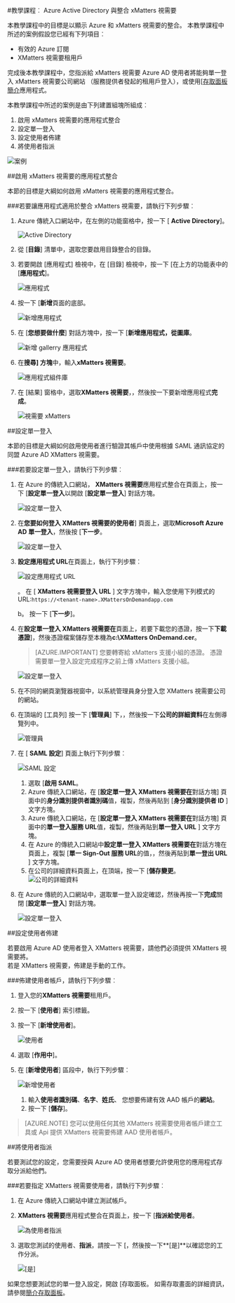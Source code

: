 <properties 
    pageTitle="教學課程︰ Azure Active Directory 與整合 xMatters 視需要 |Microsoft Azure"
    description="瞭解如何使用 xMatters 視需要與 Azure Active Directory 啟用單一登入、 自動化佈建和更多 ！" 
    services="active-directory" 
    authors="jeevansd"  
    documentationCenter="na" 
    manager="femila"/>
<tags 
    ms.service="active-directory" 
    ms.devlang="na" 
    ms.topic="article" 
    ms.tgt_pltfrm="na" 
    ms.workload="identity" 
    ms.date="09/09/2016" 
    ms.author="jeedes" />

#<a name="tutorial-azure-active-directory-integration-with-xmatters-ondemand"></a>教學課程︰ Azure Active Directory 與整合 xMatters 視需要
  
本教學課程中的目標是以顯示 Azure 和 xMatters 視需要的整合。 本教學課程中所述的案例假設您已經有下列項目︰

-   有效的 Azure 訂閱
-   XMatters 視需要租用戶
  
完成後本教學課程中，您指派給 xMatters 視需要 Azure AD 使用者將能夠單一登入 xMatters 視需要公司網站 （服務提供者發起的租用戶登入），或使用[[存取面板簡介](active-directory-saas-access-panel-introduction.md)應用程式。
  
本教學課程中所述的案例是由下列建置組塊所組成︰

1.  啟用 xMatters 視需要的應用程式整合
2.  設定單一登入
3.  設定使用者佈建
4.  將使用者指派

![案例](./media/active-directory-saas-xmatters-ondemand-tutorial/IC776788.png "案例")

##<a name="enabling-the-application-integration-for-xmatters-ondemand"></a>啟用 xMatters 視需要的應用程式整合
  
本節的目標是大綱如何啟用 xMatters 視需要的應用程式整合。

###<a name="to-enable-the-application-integration-for-xmatters-ondemand-perform-the-following-steps"></a>若要讓應用程式適用於整合 xMatters 視需要，請執行下列步驟︰

1.  Azure 傳統入口網站中，在左側的功能窗格中，按一下 [ **Active Directory**]。

    ![Active Directory](./media/active-directory-saas-xmatters-ondemand-tutorial/IC700993.png "Active Directory")

2.  從 [**目錄**] 清單中，選取您要啟用目錄整合的目錄。

3.  若要開啟 [應用程式] 檢視中，在 [目錄] 檢視中，按一下 [在上方的功能表中的 [**應用程式**]。

    ![應用程式](./media/active-directory-saas-xmatters-ondemand-tutorial/IC700994.png "應用程式")

4.  按一下 [**新增**頁面的底部。

    ![新增應用程式](./media/active-directory-saas-xmatters-ondemand-tutorial/IC749321.png "新增應用程式")

5.  在 [**您想要做什麼**] 對話方塊中，按一下 [**新增應用程式，從圖庫**。

    ![新增 gallerry 應用程式](./media/active-directory-saas-xmatters-ondemand-tutorial/IC749322.png "新增 gallerry 應用程式")

6.  在**搜尋] 方塊**中，輸入**xMatters 視需要**。

    ![應用程式組件庫](./media/active-directory-saas-xmatters-ondemand-tutorial/IC776789.png "應用程式組件庫")

7.  在 [結果] 窗格中，選取**XMatters 視需要**，，然後按一下要新增應用程式**完成**。

    ![視需要 xMatters](./media/active-directory-saas-xmatters-ondemand-tutorial/IC776790.png "視需要 xMatters")

##<a name="configuring-single-sign-on"></a>設定單一登入
  
本節的目標是大綱如何啟用使用者進行驗證其帳戶中使用根據 SAML 通訊協定的同盟 Azure AD XMatters 視需要。

###<a name="to-configure-single-sign-on-perform-the-following-steps"></a>若要設定單一登入，請執行下列步驟︰

1.  在 Azure 的傳統入口網站， **XMatters 視需要**應用程式整合在頁面上，按一下 [**設定單一登入**以開啟 [**設定單一登入**] 對話方塊。

    ![設定單一登入](./media/active-directory-saas-xmatters-ondemand-tutorial/IC776791.png "設定單一登入")

2.  在**您要如何登入 XMatters 視需要的使用者**] 頁面上，選取**Microsoft Azure AD 單一登入**，然後按 [**下一步**。

    ![設定單一登入](./media/active-directory-saas-xmatters-ondemand-tutorial/IC776792.png "設定單一登入")

3.  **設定應用程式 URL**在頁面上，執行下列步驟︰

    ![設定應用程式 URL](./media/active-directory-saas-xmatters-ondemand-tutorial/IC776793.png "設定應用程式 URL")

    。 在 [ **XMatters 視需要登入 URL** ] 文字方塊中，輸入您使用下列模式的 URL:`https://<tenant-name>.XMattersOnDemandapp.com`

    b。 按一下 [**下一步**]。


4.  在**設定單一登入 XMatters 視需要在**頁面上，若要下載您的憑證，按一下**下載憑證**]，然後憑證檔案儲存至本機為**c:\\XMatters OnDemand.cer**。

    >[AZURE.IMPORTANT] 您要轉寄給 xMatters 支援小組的憑證。 憑證需要單一登入設定完成程序之前上傳 xMatters 支援小組。

    ![設定單一登入](./media/active-directory-saas-xmatters-ondemand-tutorial/IC776794.png "設定單一登入")

5.  在不同的網頁瀏覽器視窗中，以系統管理員身分登入您 XMatters 視需要公司的網站。

6.  在頂端的 [工具列] 按一下 [**管理員**] 下，，然後按一下**公司的詳細資料**在左側導覽列中。

    ![管理員](./media/active-directory-saas-xmatters-ondemand-tutorial/IC776795.png "管理員")

7.  在 [ **SAML 設定**] 頁面上執行下列步驟︰

    ![SAML 設定](./media/active-directory-saas-xmatters-ondemand-tutorial/IC776796.png "SAML 設定")

    1.  選取 [**啟用 SAML**。
    2.  Azure 傳統入口網站，在 [**設定單一登入 XMatters 視需要在**對話方塊] 頁面中的**身分識別提供者識別碼**值，複製，然後再貼到 [**身分識別提供者 ID** ] 文字方塊。
    3.  Azure 傳統入口網站，在 [**設定單一登入 XMatters 視需要在**對話方塊] 頁面中的**單一登入服務 URL**值，複製，然後再貼到**單一登入 URL** ] 文字方塊。
    4.  在 Azure 的傳統入口網站中**設定單一登入 XMatters 視需要在**對話方塊在頁面上，複製 [**單一 Sign-Out 服務 URL**的值，，然後再貼到**單一登出 URL** ] 文字方塊。
    5.  在公司的詳細資料頁面上，在頂端，按一下 [**儲存變更**。
        ![公司的詳細資料](./media/active-directory-saas-xmatters-ondemand-tutorial/IC776797.png "公司的詳細資料")

8.  在 Azure 傳統的入口網站中，選取單一登入設定確認，然後再按一下**完成**關閉 [**設定單一登入**] 對話方塊。

    ![設定單一登入](./media/active-directory-saas-xmatters-ondemand-tutorial/IC776798.png "設定單一登入")

##<a name="configuring-user-provisioning"></a>設定使用者佈建
  
若要啟用 Azure AD 使用者登入 XMatters 視需要，請他們必須提供 XMatters 視需要將。  
若是 XMatters 視需要，佈建是手動的工作。

###<a name="to-provision-a-user-accounts-perform-the-following-steps"></a>佈建使用者帳戶，請執行下列步驟︰

1.  登入您的**XMatters 視需要**租用戶。

2.  按一下 [**使用者**] 索引標籤。

3.  按一下 [**新增使用者**]。

    ![使用者](./media/active-directory-saas-xmatters-ondemand-tutorial/IC781048.png "使用者")

4.  選取 [**作用中**]。

5.  在 [**新增使用者**] 區段中，執行下列步驟︰

    ![新增使用者](./media/active-directory-saas-xmatters-ondemand-tutorial/IC781049.png "新增使用者")

    1.  輸入**使用者識別碼**、**名字**、**姓氏**、 您想要佈建有效 AAD 帳戶的**網站**。
    2.  按一下 [**儲存**]。

>[AZURE.NOTE] 您可以使用任何其他 XMatters 視需要使用者帳戶建立工具或 Api 提供 XMatters 視需要佈建 AAD 使用者帳戶。

##<a name="assigning-users"></a>將使用者指派
  
若要測試您的設定，您需要授與 Azure AD 使用者想要允許使用您的應用程式存取分派給他們。

###<a name="to-assign-users-to-xmatters-ondemand-perform-the-following-steps"></a>若要指定 XMatters 視需要使用者，請執行下列步驟︰

1.  在 Azure 傳統入口網站中建立測試帳戶。

2.  **XMatters 視需要**應用程式整合在頁面上，按一下 [**指派給使用者**。

    ![為使用者指派](./media/active-directory-saas-xmatters-ondemand-tutorial/IC776799.png "為使用者指派")

3.  選取您測試的使用者、**指派**，請按一下 [，然後按一下**[是]**以確認您的工作分派。

    ![[是]](./media/active-directory-saas-xmatters-ondemand-tutorial/IC767830.png "[是]")
  
如果您想要測試您的單一登入設定，開啟 [存取面板。 如需存取畫面的詳細資訊，請參閱[簡介存取面板](active-directory-saas-access-panel-introduction.md)。